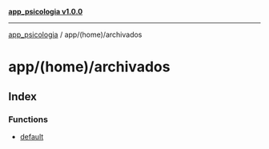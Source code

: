 [**app_psicologia v1.0.0**](../../../README.md)

***

[app_psicologia](../../../modules.md) / app/(home)/archivados

# app/(home)/archivados

## Index

### Functions

- [default](functions/default.md)
